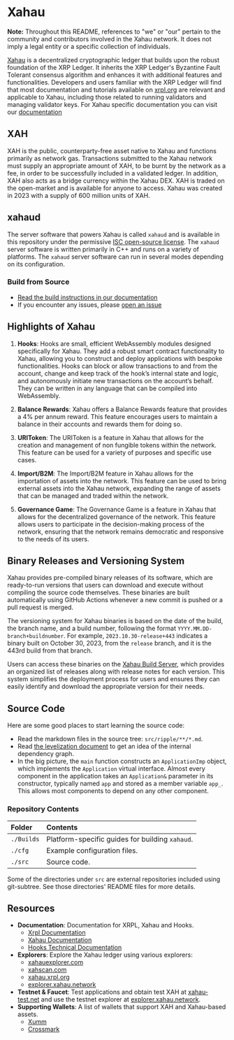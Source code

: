 # Xahau 

**Note:** Throughout this README, references to "we" or "our" pertain to the community and contributors involved in the Xahau network. It does not imply a legal entity or a specific collection of individuals.

[Xahau](https://xahau.network/) is a decentralized cryptographic ledger that builds upon the robust foundation of the XRP Ledger. It inherits the XRP Ledger's Byzantine Fault Tolerant consensus algorithm and enhances it with additional features and functionalities. Developers and users familiar with the XRP Ledger will find that most documentation and tutorials available on [xrpl.org](https://xrpl.org) are relevant and applicable to Xahau, including those related to running validators and managing validator keys. For Xahau specific documentation you can visit our [documentation](https://docs.xahau.network/)

## XAH
XAH is the public, counterparty-free asset native to Xahau and functions primarily as network gas. Transactions submitted to the Xahau network must supply an appropriate amount of XAH, to be burnt by the network as a fee, in order to be successfully included in a validated ledger. In addition, XAH also acts as a bridge currency within the Xahau DEX. XAH is traded on the open-market and is available for anyone to access. Xahau was created in 2023 with a supply of 600 million units of XAH.

## xahaud
The server software that powers Xahau is called `xahaud` and is available in this repository under the permissive [ISC open-source license](LICENSE.md). The `xahaud` server software is written primarily in C++ and runs on a variety of platforms. The `xahaud` server software can run in several modes depending on its configuration.

### Build from Source

* [Read the build instructions in our documentation](https://docs.xahau.network/infrastructure/building-xahau)
* If you encounter any issues, please [open an issue](https://github.com/xahau/xahaud/issues)

## Highlights of Xahau

1. **Hooks**: Hooks are small, efficient WebAssembly modules designed specifically for Xahau. They add a robust smart contract functionality to Xahau, allowing you to construct and deploy applications with bespoke functionalities. Hooks can block or allow transactions to and from the account, change and keep track of the hook’s internal state and logic, and autonomously initiate new transactions on the account’s behalf. They can be written in any language that can be compiled into WebAssembly.

2. **Balance Rewards**: Xahau offers a Balance Rewards feature that provides a 4% per annum reward. This feature encourages users to maintain a balance in their accounts and rewards them for doing so.

3. **URIToken**: The URIToken is a feature in Xahau that allows for the creation and management of non fungible tokens within the network. This feature can be used for a variety of purposes and specific use cases.

4. **Import/B2M**: The Import/B2M feature in Xahau allows for the importation of assets into the network. This feature can be used to bring external assets into the Xahau network, expanding the range of assets that can be managed and traded within the network.

5. **Governance Game**: The Governance Game is a feature in Xahau that allows for the decentralized governance of the network. This feature allows users to participate in the decision-making process of the network, ensuring that the network remains democratic and responsive to the needs of its users.

## Binary Releases and Versioning System

Xahau provides pre-compiled binary releases of its software, which are ready-to-run versions that users can download and execute without compiling the source code themselves. These binaries are built automatically using GitHub Actions whenever a new commit is pushed or a pull request is merged.

The versioning system for Xahau binaries is based on the date of the build, the branch name, and a build number, following the format `YYYY.MM.DD-branch+buildnumber`. For example, `2023.10.30-release+443` indicates a binary built on October 30, 2023, from the `release` branch, and it is the 443rd build from that branch.

Users can access these binaries on the [Xahau Build Server](https://build.xahau.tech/), which provides an organized list of releases along with release notes for each version. This system simplifies the deployment process for users and ensures they can easily identify and download the appropriate version for their needs.

## Source Code

Here are some good places to start learning the source code:

- Read the markdown files in the source tree: `src/ripple/**/*.md`.
- Read [the levelization document](./Builds/levelization) to get an idea of the internal dependency graph.
- In the big picture, the `main` function constructs an `ApplicationImp` object, which implements the `Application` virtual interface. Almost every component in the application takes an `Application&` parameter in its constructor, typically named `app` and stored as a member variable `app_`. This allows most components to depend on any other component.

### Repository Contents

| Folder     | Contents                                         |
|:-----------|:-------------------------------------------------|
| `./Builds` | Platform-specific guides for building `xahaud`.  |
| `./cfg`    | Example configuration files.                     |
| `./src`    | Source code.                                     |

Some of the directories under `src` are external repositories included using
git-subtree. See those directories' README files for more details.

## Resources

- **Documentation**: Documentation for XRPL, Xahau and Hooks.
  - [Xrpl Documentation](https://xrpl.org)
  - [Xahau Documentation](https://docs.xahau.network/)
  - [Hooks Technical Documentation](https://xrpl-hooks.readme.io/)
- **Explorers**: Explore the Xahau ledger using various explorers:
  - [xahauexplorer.com](https://xahauexplorer.com)
  - [xahscan.com](https://xahscan.com)
  - [xahau.xrpl.org](https://xahau.xrpl.org)
  - [explorer.xahau.network](https://explorer.xahau.network)
- **Testnet & Faucet**: Test applications and obtain test XAH at [xahau-test.net](https://xahau-test.net) and use the testnet explorer at [explorer.xahau.network](https://explorer.xahau.network).
- **Supporting Wallets**: A list of wallets that support XAH and Xahau-based assets.
  - [Xumm](https://xumm.app)
  - [Crossmark](https://crossmark.io)
